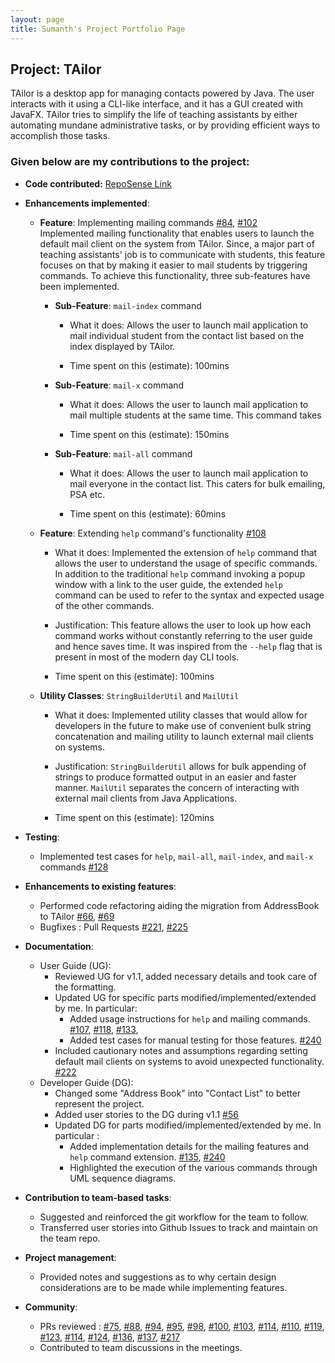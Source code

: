 ```yaml
---
layout: page
title: Sumanth's Project Portfolio Page
---
```


## Project: TAilor

TAilor is a desktop app for managing contacts powered by Java. The user interacts with it using a CLI-like interface, 
and it has a GUI created with JavaFX. TAilor tries to simplify the life of teaching assistants by either automating
mundane administrative tasks, or by providing efficient ways to accomplish those tasks.

### Given below are my contributions to the project:

- **Code contributed:** [RepoSense Link](https://nus-cs2103-ay2122s2.github.io/tp-dashboard/?search=s7manth&breakdown=true)

* **Enhancements implemented**:
    * **Feature**: Implementing mailing commands [#84](https://github.com/AY2122S2-CS2103T-W12-1/tp/pull/84),
      [#102](https://github.com/AY2122S2-CS2103T-W12-1/tp/pull/102) <br>
      Implemented mailing functionality that enables users to launch the default mail client on the system 
      from TAilor. Since, a major part of teaching assistants' job is to communicate with students, this feature 
      focuses on that by making it easier to mail students by triggering commands. To achieve this functionality,
      three sub-features have been implemented.

        * **Sub-Feature**: `mail-index` command
            * What it does:
            Allows the user to launch mail application to mail individual student from the contact list based
            on the index displayed by TAilor.
            
            * Time spent on this (estimate):
            100mins

        * **Sub-Feature**: `mail-x` command
            * What it does:
            Allows the user to launch mail application to mail multiple students at the same time. This command
            takes

            * Time spent on this (estimate):
            150mins

        * **Sub-Feature**: `mail-all` command
            * What it does:
            Allows the user to launch mail application to mail everyone in the contact list. This caters for
            bulk emailing, PSA etc.

            * Time spent on this (estimate):
            60mins
    
    * **Feature**: Extending `help` command's functionality [#108](https://github.com/AY2122S2-CS2103T-W12-1/tp/pull/108)
        * What it does:
        Implemented the extension of `help` command that allows the user to understand the usage of specific commands. 
        In addition to the traditional `help` command invoking a popup window with a link to the user guide, 
        the extended `help` command can be used to refer to the syntax and expected usage of the other commands.
      
        * Justification:
        This feature allows the user to look up how each command works without constantly referring to the user
        guide and hence saves time. It was inspired from the `--help` flag that is present in most of the modern day CLI 
        tools.
          
        * Time spent on this (estimate):
        100mins
        
    * **Utility Classes**: `StringBuilderUtil` and `MailUtil`
        * What it does:
        Implemented utility classes that would allow for developers in the future to make use of convenient bulk string 
        concatenation and mailing utility to launch external mail clients on systems.

        * Justification:
        `StringBuilderUtil` allows for bulk appending of strings to produce formatted output in an easier and faster
        manner. `MailUtil` separates the concern of interacting with external mail clients from Java Applications.

        * Time spent on this (estimate):
        120mins

* **Testing**:
  * Implemented test cases for `help`, `mail-all`, `mail-index`, and `mail-x` commands
    [#128](https://github.com/AY2122S2-CS2103T-W12-1/tp/pull/128)

* **Enhancements to existing features**:
    * Performed code refactoring aiding the migration from AddressBook to TAilor 
      [#66](https://github.com/AY2122S2-CS2103T-W12-1/tp/pull/66),
      [#69](https://github.com/AY2122S2-CS2103T-W12-1/tp/pull/69)
    * Bugfixes : Pull Requests [#221](https://github.com/AY2122S2-CS2103T-W12-1/tp/pull/221), 
      [#225](https://github.com/AY2122S2-CS2103T-W12-1/tp/pull/225)
  

* **Documentation**:
    * User Guide (UG):
        * Reviewed UG for v1.1, added necessary details and took care of the formatting.
        * Updated UG for specific parts modified/implemented/extended by me. In particular:
            * Added usage instructions for `help` and mailing commands. 
            [#107](https://github.com/AY2122S2-CS2103T-W12-1/tp/pull/107),
            [#118](https://github.com/AY2122S2-CS2103T-W12-1/tp/pull/118),
            [#133](https://github.com/AY2122S2-CS2103T-W12-1/tp/pull/133),
            * Added test cases for manual testing for those features. [#240](https://github.com/AY2122S2-CS2103T-W12-1/tp/pull/240)
        * Included cautionary notes and assumptions regarding setting default mail clients
          on systems to avoid unexpected functionality. [#222](https://github.com/AY2122S2-CS2103T-W12-1/tp/pull/222)
    * Developer Guide (DG):
        * Changed some "Address Book" into "Contact List" to better represent the project.
        * Added user stories to the DG during v1.1 [#56](https://github.com/AY2122S2-CS2103T-W12-1/tp/pull/56)
        * Updated DG for parts modified/implemented/extended by me. In particular : 
            * Added implementation details for the mailing features and `help` command extension. 
              [#135](https://github.com/AY2122S2-CS2103T-W12-1/tp/pull/135),
              [#240](https://github.com/AY2122S2-CS2103T-W12-1/tp/pull/240)
            * Highlighted the execution of the various commands through UML sequence diagrams.

* **Contribution to team-based tasks**:
    * Suggested and reinforced the git workflow for the team to follow.
    * Transferred user stories into Github Issues to track and maintain on the team repo.

* **Project management**:
    * Provided notes and suggestions as to why certain design considerations are to be made while implementing
      features.

* **Community**:
    * PRs reviewed : [#75](https://github.com/AY2122S2-CS2103T-W12-1/tp/pull/75), 
      [#88](https://github.com/AY2122S2-CS2103T-W12-1/tp/pull/88),
      [#94](https://github.com/AY2122S2-CS2103T-W12-1/tp/pull/94),
      [#95](https://github.com/AY2122S2-CS2103T-W12-1/tp/pull/95),
      [#98](https://github.com/AY2122S2-CS2103T-W12-1/tp/pull/98),
      [#100](https://github.com/AY2122S2-CS2103T-W12-1/tp/pull/100),
      [#103](https://github.com/AY2122S2-CS2103T-W12-1/tp/pull/103),
      [#114](https://github.com/AY2122S2-CS2103T-W12-1/tp/pull/114),
      [#110](https://github.com/AY2122S2-CS2103T-W12-1/tp/pull/110),
      [#119](https://github.com/AY2122S2-CS2103T-W12-1/tp/pull/119),
      [#123](https://github.com/AY2122S2-CS2103T-W12-1/tp/pull/123),
      [#114](https://github.com/AY2122S2-CS2103T-W12-1/tp/pull/114),
      [#124](https://github.com/AY2122S2-CS2103T-W12-1/tp/pull/124),
      [#136](https://github.com/AY2122S2-CS2103T-W12-1/tp/pull/136),
      [#137](https://github.com/AY2122S2-CS2103T-W12-1/tp/pull/137),
      [#217](https://github.com/AY2122S2-CS2103T-W12-1/tp/pull/217)
    * Contributed to team discussions in the meetings.

